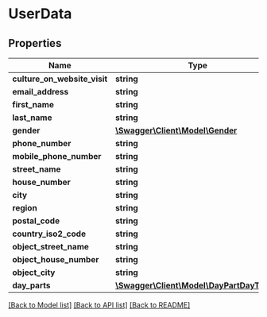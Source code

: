 # UserData

## Properties
Name | Type | Description | Notes
------------ | ------------- | ------------- | -------------
**culture_on_website_visit** | **string** |  | [optional] 
**email_address** | **string** |  | [optional] 
**first_name** | **string** |  | [optional] 
**last_name** | **string** |  | [optional] 
**gender** | [**\Swagger\Client\Model\Gender**](Gender.md) |  | [optional] 
**phone_number** | **string** |  | [optional] 
**mobile_phone_number** | **string** |  | [optional] 
**street_name** | **string** |  | [optional] 
**house_number** | **string** |  | [optional] 
**city** | **string** |  | [optional] 
**region** | **string** |  | [optional] 
**postal_code** | **string** |  | [optional] 
**country_iso2_code** | **string** |  | [optional] 
**object_street_name** | **string** |  | [optional] 
**object_house_number** | **string** |  | [optional] 
**object_city** | **string** |  | [optional] 
**day_parts** | [**\Swagger\Client\Model\DayPartDayType[]**](DayPartDayType.md) |  | [optional] 

[[Back to Model list]](../README.md#documentation-for-models) [[Back to API list]](../README.md#documentation-for-api-endpoints) [[Back to README]](../README.md)


